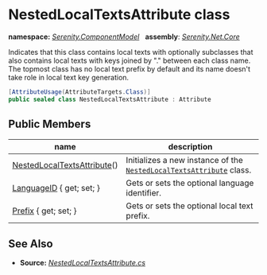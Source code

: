 # NestedLocalTextsAttribute class
**namespace:** *[Serenity.ComponentModel](../README.md#serenity.componentmodel-namespace)*   **assembly**: *[Serenity.Net.Core](../README.md)*

Indicates that this class contains local texts with optionally subclasses that also contains local texts with keys joined by "." between each class name. The topmost class has no local text prefix by default and its name doesn't take role in local text key generation.

```csharp
[AttributeUsage(AttributeTargets.Class)]
public sealed class NestedLocalTextsAttribute : Attribute
```

## Public Members

| name | description |
| --- | --- |
| [NestedLocalTextsAttribute](NestedLocalTextsAttribute/NestedLocalTextsAttribute.md)() | Initializes a new instance of the [`NestedLocalTextsAttribute`](NestedLocalTextsAttribute.md) class. |
| [LanguageID](NestedLocalTextsAttribute/LanguageID.md) { get; set; } | Gets or sets the optional language identifier. |
| [Prefix](NestedLocalTextsAttribute/Prefix.md) { get; set; } | Gets or sets the optional local text prefix. |

## See Also

* **Source:** *[NestedLocalTextsAttribute.cs](https://github.com/serenity-is/Serenity/blob/master/src/Serenity.Net.Core/ComponentModel/Extensibility/NestedLocalTextsAttribute.cs)*